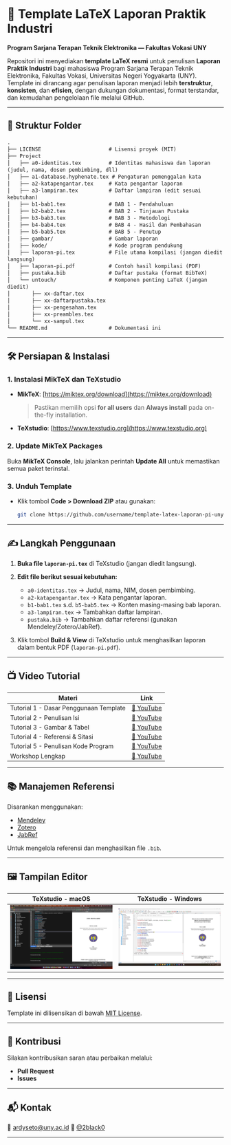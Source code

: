 # 📘 Template LaTeX Laporan Praktik Industri

**Program Sarjana Terapan Teknik Elektronika — Fakultas Vokasi UNY**

Repositori ini menyediakan **template LaTeX resmi** untuk penulisan **Laporan Praktik Industri** bagi mahasiswa Program Sarjana Terapan Teknik Elektronika, Fakultas Vokasi, Universitas Negeri Yogyakarta (UNY).
Template ini dirancang agar penulisan laporan menjadi lebih **terstruktur**, **konsisten**, dan **efisien**, dengan dukungan dokumentasi, format terstandar, dan kemudahan pengelolaan file melalui GitHub.

---

## 📂 Struktur Folder

```
.
├── LICENSE                      # Lisensi proyek (MIT)
├── Project
│   ├── a0-identitas.tex         # Identitas mahasiswa dan laporan (judul, nama, dosen pembimbing, dll)
│   ├── a1-database.hyphenate.tex # Pengaturan pemenggalan kata
│   ├── a2-katapengantar.tex     # Kata pengantar laporan
│   ├── a3-lampiran.tex          # Daftar lampiran (edit sesuai kebutuhan)
│   ├── b1-bab1.tex              # BAB 1 - Pendahuluan
│   ├── b2-bab2.tex              # BAB 2 - Tinjauan Pustaka
│   ├── b3-bab3.tex              # BAB 3 - Metodologi
│   ├── b4-bab4.tex              # BAB 4 - Hasil dan Pembahasan
│   ├── b5-bab5.tex              # BAB 5 - Penutup
│   ├── gambar/                  # Gambar laporan
│   ├── kode/                    # Kode program pendukung
│   ├── laporan-pi.tex           # File utama kompilasi (jangan diedit langsung)
│   ├── laporan-pi.pdf           # Contoh hasil kompilasi (PDF)
│   ├── pustaka.bib              # Daftar pustaka (format BibTeX)
│   └── untouch/                 # Komponen penting LaTeX (jangan diedit)
│       ├── xx-daftar.tex
│       ├── xx-daftarpustaka.tex
│       ├── xx-pengesahan.tex
│       ├── xx-preambles.tex
│       └── xx-sampul.tex
└── README.md                    # Dokumentasi ini 

```

---

## 🛠️ Persiapan & Instalasi

### 1. Instalasi MikTeX dan TeXstudio

* **MikTeX**: [https://miktex.org/download](https://miktex.org/download)

  > Pastikan memilih opsi **for all users** dan **Always install** pada on-the-fly installation.
* **TeXstudio**: [https://www.texstudio.org](https://www.texstudio.org)

### 2. Update MikTeX Packages

Buka **MikTeX Console**, lalu jalankan perintah **Update All** untuk memastikan semua paket terinstal.

### 3. Unduh Template

* Klik tombol **Code > Download ZIP** atau gunakan:

  ```bash
  git clone https://github.com/username/template-latex-laporan-pi-uny.git
  ```

---

## ✍️ Langkah Penggunaan

1. **Buka file `laporan-pi.tex`** di TeXstudio (jangan diedit langsung).
2. **Edit file berikut sesuai kebutuhan:**

   * `a0-identitas.tex` → Judul, nama, NIM, dosen pembimbing.
   * `a2-katapengantar.tex` → Kata pengantar laporan.
   * `b1-bab1.tex` s.d. `b5-bab5.tex` → Konten masing-masing bab laporan.
   * `a3-lampiran.tex` → Tambahkan daftar lampiran.
   * `pustaka.bib` → Tambahkan daftar referensi (gunakan Mendeley/Zotero/JabRef).
3. Klik tombol **Build & View** di TeXstudio untuk menghasilkan laporan dalam bentuk PDF (`laporan-pi.pdf`).

---

## 📺 Video Tutorial

| Materi                                 | Link                                       |
| -------------------------------------- | ------------------------------------------ |
| Tutorial 1 - Dasar Penggunaan Template | [🎥 YouTube](https://youtu.be/lnPTVrOGB90) |
| Tutorial 2 - Penulisan Isi             | [🎥 YouTube](https://youtu.be/4Qk_2pknhsM) |
| Tutorial 3 - Gambar & Tabel            | [🎥 YouTube](https://youtu.be/oxY1mbZgv94) |
| Tutorial 4 - Referensi & Sitasi        | [🎥 YouTube](https://youtu.be/goq-IS4WJW4) |
| Tutorial 5 - Penulisan Kode Program    | [🎥 YouTube](https://youtu.be/JeSJ0mYfxA0) |
| Workshop Lengkap                       | [🎥 YouTube](https://youtu.be/anMLRydjDOE) |

---

## 📚 Manajemen Referensi

Disarankan menggunakan:

* [Mendeley](https://www.mendeley.com/)
* [Zotero](https://www.zotero.org/)
* [JabRef](https://www.jabref.org/)

Untuk mengelola referensi dan menghasilkan file `.bib`.

---

## 🖼️ Tampilan Editor

| TeXstudio - macOS                                     | TeXstudio - Windows                                     |
| ----------------------------------------------------- | ------------------------------------------------------- |
| ![Mac](Project/gambar/screenshot-texstudio-macos.png) | ![Win](Project/gambar/screenshot-texstudio-windows.png) |

---

## 📄 Lisensi

Template ini dilisensikan di bawah [MIT License](LICENSE).

---

## 🤝 Kontribusi

Silakan kontribusikan saran atau perbaikan melalui:

* **Pull Request**
* **Issues**

---

## 📬 Kontak

📧 [ardyseto@uny.ac.id](mailto:ardyseto@uny.ac.id)
👤 [@2black0](https://github.com/2black0)

---